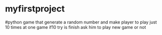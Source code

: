 # myfirstproject
#python game that generate a random number and make player to play just 10 times at one game if10 try is finish ask him to play new game or not 

